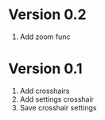 # Version 0.2
1. Add zoom func

# Version 0.1

1. Add crosshairs
2. Add settings crosshair
3. Save crosshair settings